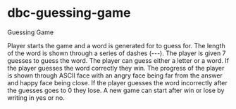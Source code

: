 # dbc-guessing-game
Guessing Game

Player starts the game and a word is generated for to guess for. 
The length of the word is shown through a series of dashes (---). 
The player is given 7 guesses to guess the word. 
The player can guess either a letter or a word. 
If the player guesses the word correctly they win.
The progress of the player is shown through ASCII face with an angry face being far from the answer and happy face being close.
If the player guesses the word incorrectly after the guesses goes to 0 they lose. 
A new game can start after win or lose by writing in yes or no.
